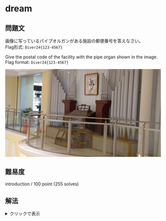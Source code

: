 # dream

## 問題文
画像に写っているパイプオルガンがある施設の郵便番号を答えなさい。  
Flag形式: `Diver24{123-4567}`

Give the postal code of the facility with the pipe organ shown in the image.  
Flag format: `Diver24{123-4567}`

![](dream.JPG)

## 難易度
introduction / 100 point (255 solves)

## 解法

<details>

<summary>クリックで表示</summary>

OSINT CTF問題の基本中の基本である、Reverse Image Searchを行う問題です。

Google Lensで検索を行うと、パイプオルガンが設置されている施設が「ポップタウン住道オペラパーク」とわかります。

[Google Maps](https://www.google.com/maps/place/%E3%83%9D%E3%83%83%E3%83%97%E3%82%BF%E3%82%A6%E3%83%B3%E4%BD%8F%E9%81%93+%E3%82%AA%E3%83%9A%E3%83%A9%E3%83%91%E3%83%BC%E3%82%AF/@34.708894,135.6175468,16z/data=!3m1!5s0x60011f8cc0f0ca51:0xa230d50ab74aaba0!4m14!1m7!3m6!1s0x60011ff3344295cf:0x37c142a6743fa2e4!2z44Od44OD44OX44K_44Km44Oz5L2P6YGTIOOCquODmuODqeODkeODvOOCrw!8m2!3d34.708894!4d135.6201217!16s%2Fg%2F121cs0w0!3m5!1s0x60011ff3344295cf:0x37c142a6743fa2e4!8m2!3d34.708894!4d135.6201217!16s%2Fg%2F121cs0w0?entry=ttu)あるいは[公式サイト](https://www.pop-town.net/)に記載されている郵便番号がFlagとなります。

**Diver24{574-0046}**

</details>